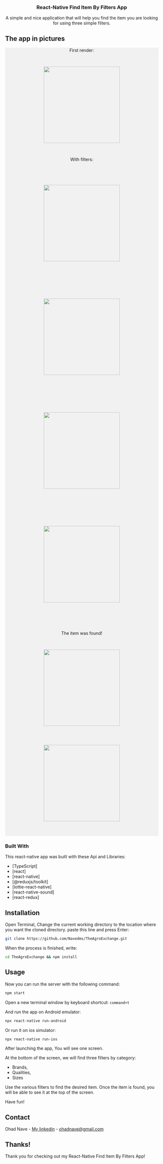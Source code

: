 
 
 
 <h3 align="center">React-Native Find Item By Filters App</h3>


  <p align="center">
    A simple and nice application that will help you find the item you are looking for using three simple filters.
</p>




## The app in pictures


<div style="background-color: #f1f1f1;">
 
<p align="center">First render:</p><br>
<p align="center"><img width="250" src="https://github.com/Navedms/TheAgroExchange/blob/master/t1.png"></p><br>

<p align="center">With filters:</p><br>
<p align="center"><img style="margin: 30px;" width="250" src="https://github.com/Navedms/TheAgroExchange/blob/master/t2.png"></p><br><br>
<p align="center"><img style="margin: 30px;" width="250" src="https://github.com/Navedms/TheAgroExchange/blob/master/t3.png"></p><br><br>
<p align="center"><img style="margin: 30px;" width="250" src="https://github.com/Navedms/TheAgroExchange/blob/master/t6.png"></p><br><br>
<p align="center"><img style="margin: 30px;" width="250" src="https://github.com/Navedms/TheAgroExchange/blob/master/t7.png"></p><br><br>

<p align="center">The item was found!</p><br>
<p align="center"><img width="250" src="https://github.com/Navedms/TheAgroExchange/blob/master/t4.png"></p><br><br>
<p align="center"><img width="250" src="https://github.com/Navedms/TheAgroExchange/blob/master/t5.png"></p><br><br>
</div>




### Built With

This react-native app was built with these Api and Libraries: 

* [TypeScript]
* [react]
* [react-native]
* [@reduxjs/toolkit]
* [lottie-react-native]
* [react-native-sound]
* [react-redux]



## Installation

Open Terminal, Change the current working directory to the location where you want the cloned directory.
paste this line and press Enter:
  ```sh
  git clone https://github.com/Navedms/TheAgroExchange.git
```

When the process is finished, write:
  ```sh
  cd TheAgroExchange && npm install
```


## Usage


Now you can run the server with the following command:
  ```sh
  npm start
```

Open a new terminal window by keyboard shortcut: ```command+t```

And run the app on Android emulator:
  ```sh
  npx react-native run-android
```

Or run it on ios simulator:
  ```sh
  npx react-native run-ios
```

After launching the app, You will see one screen.

At the bottom of the screen, we will find three filters by category:
- Brands,
- Qualities,
- Sizes

Use the various filters to find the desired item. Once the item is found, you will be able to see it at the top of the screen.

Have fun!

## Contact

Ohad Nave - [My linkedin](https://www.linkedin.com/in/ohadnave/) - ohadnave@gmail.com



## Thanks!
Thank you for checking out my React-Native Find Item By Filters App!


